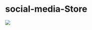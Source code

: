 # social-media-Store
![]([http://url/to/img.png](https://github.com/ratevo/social-media-Store/blob/main/Screenshot.png))
